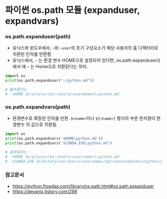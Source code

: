 # 파이썬 os.path 모듈 (expanduser, expandvars)

### os.path.expanduser(path)

- 유닉스와 윈도우에서, `~`와 `~user`의 초기 구성요소가 해당 사용자의 홈 디렉터리로 치환된 인자를 반환함
- 유닉스에서, `~` 는 환경 변수 HOME으로 설정되어 있다면, os.path.expanduser(<directory>)에서  <directory>에 `~` 는 Home으로 치환된다는 의미.

```python
import os
print(os.path.expanduser("~/python.md"))
```

```python
# 출력결과는
# '<HOME directory>(ex:/Users/<userName>)/python.md'
```



### os.path.expandvars(path)

- 환경변수로 확장된 인자를 반환. `$<name>`이나 `${<name>}` 형식의 부분 문자열이 환경변수 <name>의 값으로 치환됨.

```python
import os
print(os.path.expandvars('$HOME\python.md'))
print(os.path.expandvars('$CONDA_EXE\python.md')
```

```python
# 출력결과는
# '<HOME directory>(ex:/Users/<username>)/python.md'
# '<CONDA_EXE directory>(ex:Users/<username>/opt/anaconda3/bin/python/python.md)/python.md'
```







### 참고문서

- https://python.flowdas.com/library/os.path.html#os.path.expanduser
- https://devanix.tistory.com/298